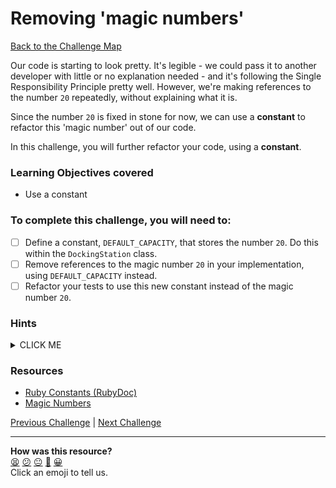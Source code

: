 # Removing 'magic numbers'

[Back to the Challenge Map](0_challenge_map.md)

Our code is starting to look pretty. It's legible - we could pass it to another developer with little or no explanation needed - and it's following the Single Responsibility Principle pretty well. However, we're making references to the number `20` repeatedly, without explaining what it is.

Since the number `20` is fixed in stone for now, we can use a **constant** to refactor this 'magic number' out of our code.

In this challenge, you will further refactor your code, using a **constant**.

### Learning Objectives covered
- Use a constant

### To complete this challenge, you will need to:

- [ ] Define a constant, `DEFAULT_CAPACITY`, that stores the number `20`. Do this within the `DockingStation` class.
- [ ] Remove references to the magic number `20` in your implementation, using `DEFAULT_CAPACITY` instead.
- [ ] Refactor your tests to use this new constant instead of the magic number `20`.

### Hints

<details><summary>CLICK ME</summary>
  <li>The first part of this challenge is fairly straightforward - define a constant and replace all references to the number 20.  For more on defining constants see the first linked article below</li>
  <li>We'd also like to replace the magic numbers in our tests, but how can we get access to our constant within our spec files?  You'll need to do some research to find out!</li>
</details>

### Resources

- [Ruby Constants (RubyDoc)](http://ruby-doc.org/docs/ruby-doc-bundle/UsersGuide/rg/constants.html)
- [Magic Numbers](https://www.eliotsykes.com/magic-numbers)

[Previous Challenge](12_single_responsibility_principle.md) | [Next Challenge](14_initialization_defaults.md)

<!-- BEGIN GENERATED SECTION DO NOT EDIT -->

---

**How was this resource?**  
[😫](https://airtable.com/shrUJ3t7KLMqVRFKR?prefill_Repository=course&prefill_File=boris_bikes_fast_track/13_removing_magic_numbers.md&prefill_Sentiment=😫) [😕](https://airtable.com/shrUJ3t7KLMqVRFKR?prefill_Repository=course&prefill_File=boris_bikes_fast_track/13_removing_magic_numbers.md&prefill_Sentiment=😕) [😐](https://airtable.com/shrUJ3t7KLMqVRFKR?prefill_Repository=course&prefill_File=boris_bikes_fast_track/13_removing_magic_numbers.md&prefill_Sentiment=😐) [🙂](https://airtable.com/shrUJ3t7KLMqVRFKR?prefill_Repository=course&prefill_File=boris_bikes_fast_track/13_removing_magic_numbers.md&prefill_Sentiment=🙂) [😀](https://airtable.com/shrUJ3t7KLMqVRFKR?prefill_Repository=course&prefill_File=boris_bikes_fast_track/13_removing_magic_numbers.md&prefill_Sentiment=😀)  
Click an emoji to tell us.

<!-- END GENERATED SECTION DO NOT EDIT -->
